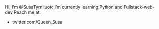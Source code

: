 Hi, I’m @SusaTyrniluoto
I’m currently learning Python and Fullstack-web-dev
Reach me at:
- twitter.com/Queen_Susa

<!---
SusaTyrniluoto/SusaTyrniluoto is a ✨ special ✨ repository because its `README.md` (this file) appears on your GitHub profile.
You can click the Preview link to take a look at your changes.
--->
